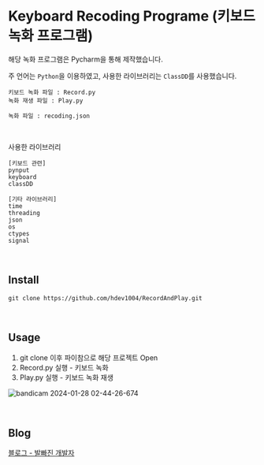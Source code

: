# Keyboard Recoding Programe (키보드 녹화 프로그램)

해당 녹화 프로그램은 Pycharm을 통해 제작했습니다. <br/>

주 언어는 `Python`을 이용하였고, 사용한 라이브러리는 `ClassDD`를 사용했습니다.

```Shell
키보드 녹화 파일 : Record.py
녹화 재생 파일 : Play.py

녹화 파일 : recoding.json
```

</br>

사용한 라이브러리
```Shell
[키보드 관련]
pynput
keyboard
classDD

[기타 라이브러리]
time
threading
json
os
ctypes
signal
```

</br>

## Install

```shell
git clone https://github.com/hdev1004/RecordAndPlay.git
```

</br>

## Usage

1. git clone 이후 파이참으로 해당 프로젝트 Open
2. Record.py 실행 - 키보드 녹화
3. Play.py 실행 - 키보드 녹화 재생

![bandicam 2024-01-28 02-44-26-674](https://github.com/hdev1004/RecordAndPlay/assets/59737252/ee80699a-af3c-4246-8515-17ff74860c84)

</br>

## Blog

[블로그 - 발빠진 개발자](https://hdev1004.tistory.com/entry/%ED%8C%8C%EC%9D%B4%EC%8D%AC%EC%9C%BC%EB%A1%9C-%ED%82%A4%EB%B3%B4%EB%93%9C-%EB%85%B9%ED%99%94-%ED%94%84%EB%A1%9C%EA%B7%B8%EB%9E%A8%EC%9D%84-%EB%A7%8C%EB%93%A4%EC%96%B4%EB%B3%B4%EC%9E%90)
